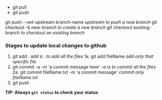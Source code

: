 - git pull
- git push

git push --set-upstream branch-name   *upstream to push a new branch*
git checkout -b new-branch              *to create a new branch*
git checkout existing-branch            *to checkout an existing branch*

### Stages to update local changes to github
1. git add .    *add a . to add all the files*
1a. git add fileName *add only that specific file*
2. git commit -a -m 'a commit message here'   *-a is to commit all the files*
2a. git commit fileName.txt -m 'a commit message' *commit only fileName.txt*
3. git push


**TIP: Always `git status` to check your status**